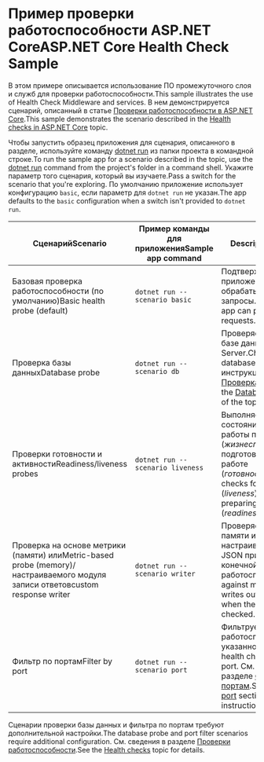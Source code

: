# <a name="aspnet-core-health-check-sample"></a><span data-ttu-id="589f5-101">Пример проверки работоспособности ASP.NET Core</span><span class="sxs-lookup"><span data-stu-id="589f5-101">ASP.NET Core Health Check Sample</span></span>

<span data-ttu-id="589f5-102">В этом примере описывается использование ПО промежуточного слоя и служб для проверки работоспособности.</span><span class="sxs-lookup"><span data-stu-id="589f5-102">This sample illustrates the use of Health Check Middleware and services.</span></span> <span data-ttu-id="589f5-103">В нем демонстрируется сценарий, описанный в статье [Проверки работоспособности в ASP.NET Core](https://docs.microsoft.com/aspnet/core/host-and-deploy/health-checks).</span><span class="sxs-lookup"><span data-stu-id="589f5-103">This sample demonstrates the scenario described in the [Health checks in ASP.NET Core](https://docs.microsoft.com/aspnet/core/host-and-deploy/health-checks) topic.</span></span>

<span data-ttu-id="589f5-104">Чтобы запустить образец приложения для сценария, описанного в разделе, используйте команду [dotnet run](https://docs.microsoft.com/dotnet/core/tools/dotnet-run) из папки проекта в командной строке.</span><span class="sxs-lookup"><span data-stu-id="589f5-104">To run the sample app for a scenario described in the topic, use the [dotnet run](https://docs.microsoft.com/dotnet/core/tools/dotnet-run) command from the project's folder in a command shell.</span></span> <span data-ttu-id="589f5-105">Укажите параметр того сценария, который вы изучаете.</span><span class="sxs-lookup"><span data-stu-id="589f5-105">Pass a switch for the scenario that you're exploring.</span></span> <span data-ttu-id="589f5-106">По умолчанию приложение использует конфигурацию `basic`, если параметр для `dotnet run` не указан.</span><span class="sxs-lookup"><span data-stu-id="589f5-106">The app defaults to the `basic` configuration when a switch isn't provided to `dotnet run`.</span></span>

| <span data-ttu-id="589f5-107">Сценарий</span><span class="sxs-lookup"><span data-stu-id="589f5-107">Scenario</span></span>                                               | <span data-ttu-id="589f5-108">Пример команды для приложения</span><span class="sxs-lookup"><span data-stu-id="589f5-108">Sample app command</span></span>               | <span data-ttu-id="589f5-109">Description</span><span class="sxs-lookup"><span data-stu-id="589f5-109">Description</span></span> |
| ------------------------------------------------------ | -------------------------------- | ----------- |
| <span data-ttu-id="589f5-110">Базовая проверка работоспособности (по умолчанию)</span><span class="sxs-lookup"><span data-stu-id="589f5-110">Basic health probe (default)</span></span>                           | `dotnet run --scenario basic`    | <span data-ttu-id="589f5-111">Подтверждает, что приложение может обрабатывать HTTP-запросы.</span><span class="sxs-lookup"><span data-stu-id="589f5-111">Confirms that the app can process HTTP requests.</span></span> |
| <span data-ttu-id="589f5-112">Проверка базы данных</span><span class="sxs-lookup"><span data-stu-id="589f5-112">Database probe</span></span>                                         | `dotnet run --scenario db`       | <span data-ttu-id="589f5-113">Проверяет подключение к базе данных SQL Server.</span><span class="sxs-lookup"><span data-stu-id="589f5-113">Checks a SQL Server database connection.</span></span> <span data-ttu-id="589f5-114">См. инструкции в разделе [Проверка базы данных](https://docs.microsoft.com/aspnet/core/host-and-deploy/health-checks#database-probe).</span><span class="sxs-lookup"><span data-stu-id="589f5-114">See the [Database probe](https://docs.microsoft.com/aspnet/core/host-and-deploy/health-checks#database-probe) section of the topic for instructions.</span></span> |
| <span data-ttu-id="589f5-115">Проверки готовности и активности</span><span class="sxs-lookup"><span data-stu-id="589f5-115">Readiness/liveness probes</span></span>                              | `dotnet run --scenario liveness` | <span data-ttu-id="589f5-116">Выполняет проверку состояния активной работы приложения (*жизнеспособность*) и подготовки приложения к работе (*готовность*).</span><span class="sxs-lookup"><span data-stu-id="589f5-116">Performs checks for a live app status (*liveness*) versus the app preparing to become live (*readiness*).</span></span> |
| <span data-ttu-id="589f5-117">Проверка на основе метрики (памяти) или</span><span class="sxs-lookup"><span data-stu-id="589f5-117">Metric-based probe (memory)/</span></span><br><span data-ttu-id="589f5-118">настраиваемого модуля записи ответов</span><span class="sxs-lookup"><span data-stu-id="589f5-118">custom response writer</span></span> | `dotnet run --scenario writer`   | <span data-ttu-id="589f5-119">Проверяет использование памяти и записывает настраиваемые данные JSON при проверке конечной точки работоспособности.</span><span class="sxs-lookup"><span data-stu-id="589f5-119">Checks against memory use and writes out custom JSON when the health endpoint is checked.</span></span> |
| <span data-ttu-id="589f5-120">Фильтр по портам</span><span class="sxs-lookup"><span data-stu-id="589f5-120">Filter by port</span></span>                                         | `dotnet run --scenario port`     | <span data-ttu-id="589f5-121">Фильтрует проверки работоспособности для указанного порта.</span><span class="sxs-lookup"><span data-stu-id="589f5-121">Filters health checks to a given port.</span></span> <span data-ttu-id="589f5-122">См. инструкции в разделе [Фильтр по портам](https://docs.microsoft.com/aspnet/core/host-and-deploy/health-checks#filter-by-port).</span><span class="sxs-lookup"><span data-stu-id="589f5-122">See the [Filter by port](https://docs.microsoft.com/aspnet/core/host-and-deploy/health-checks#filter-by-port) section of the topic for instructions.</span></span> |

<span data-ttu-id="589f5-123">Сценарии проверки базы данных и фильтра по портам требуют дополнительной настройки.</span><span class="sxs-lookup"><span data-stu-id="589f5-123">The database probe and port filter scenarios require additional configuration.</span></span> <span data-ttu-id="589f5-124">См. сведения в разделе [Проверки работоспособности](https://docs.microsoft.com/aspnet/core/host-and-deploy/health-checks).</span><span class="sxs-lookup"><span data-stu-id="589f5-124">See the [Health checks](https://docs.microsoft.com/aspnet/core/host-and-deploy/health-checks) topic for details.</span></span>
